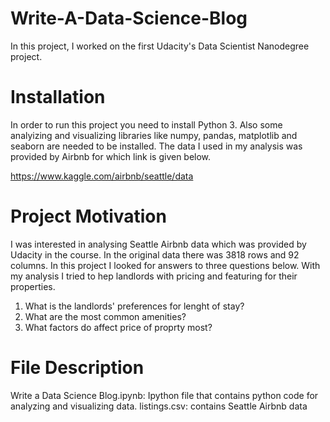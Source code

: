 # Write-A-Data-Science-Blog

In this project, I worked on the first Udacity's Data Scientist Nanodegree project.

# Installation

In order to run this project you need to install Python 3. Also some analyizing and visualizing libraries like numpy, pandas, matplotlib and seaborn are needed to be installed. The data I used in my analysis was provided by Airbnb for which link is given below.

https://www.kaggle.com/airbnb/seattle/data

# Project Motivation

I was interested in analysing Seattle Airbnb data which was provided by Udacity in the course. In the original data there was 3818 rows and 92 columns. In this project I looked for answers to three questions below. With my analysis I tried to hep landlords with pricing and featuring for their properties.

1. What is the landlords' preferences for lenght of stay?
2. What are the most common amenities?
3. What factors do affect price of proprty most?

# File Description

Write a Data Science Blog.ipynb: Ipython file that contains python code for analyzing and visualizing data.
listings.csv: contains Seattle Airbnb data


